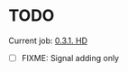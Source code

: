 # TODO

Current job: [0.3.1. HD](https://github.com/tieugene/iosc.py/issues/191)

- [ ] FIXME: Signal adding only

